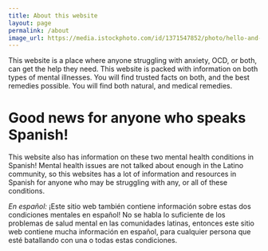 ```yaml
---
title: About this website
layout: page
permalink: /about
image_url: https://media.istockphoto.com/id/1371547852/photo/hello-and-welcome-written-white-lightbox-sitting-on-blue-background.jpg?b=1&s=170667a&w=0&k=20&c=pyL6_mX-HMcMLQqfERrR8CDKHrnZWJItPc1QA8SRQgU=
---
```

This website is a place where anyone struggling with anxiety, OCD, or both, can get the help they need.
This website is packed with information on both types of mental illnesses. You will find trusted facts on
both, and the best remedies possible. You will find both natural, and medical remedies.


# Good news for anyone who speaks Spanish!

This website also has information on these two mental health conditions in Spanish! Mental health
issues are not talked about enough in the Latino community, so this websites has a lot of 
information and resources in Spanish for anyone who may be struggling with any, or all of these
conditions.

*En español:* ¡Este sitio web también contiene información sobre estas dos condiciones mentales en español!
No se habla lo suficiente de los problemas de salud mental en las comunidades latinas, entonces este sitio web
contiene mucha información en español, para cualquier persona que esté batallando con una o todas estas
condiciones.
